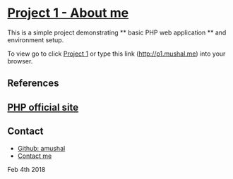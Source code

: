 # [Project 1 - About me](http://p1.mushal.me)  

This is a simple project demonstrating ** basic PHP web application ** and environment setup.

To view go to click [Project 1](http://p1.mushal.me) or type this link (http://p1.mushal.me) into your browser.

## References
[PHP official site](http://php.net/manual/en/)
----
## Contact
* [Github: amushal](https://github.com/amushal)
* [Contact me](mailto://amushal@hotmail.com)

Feb 4th 2018
